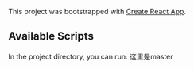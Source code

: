 This project was bootstrapped with [Create React App](https://github.com/facebook/create-react-app).

## Available Scripts

In the project directory, you can run:
这里是master